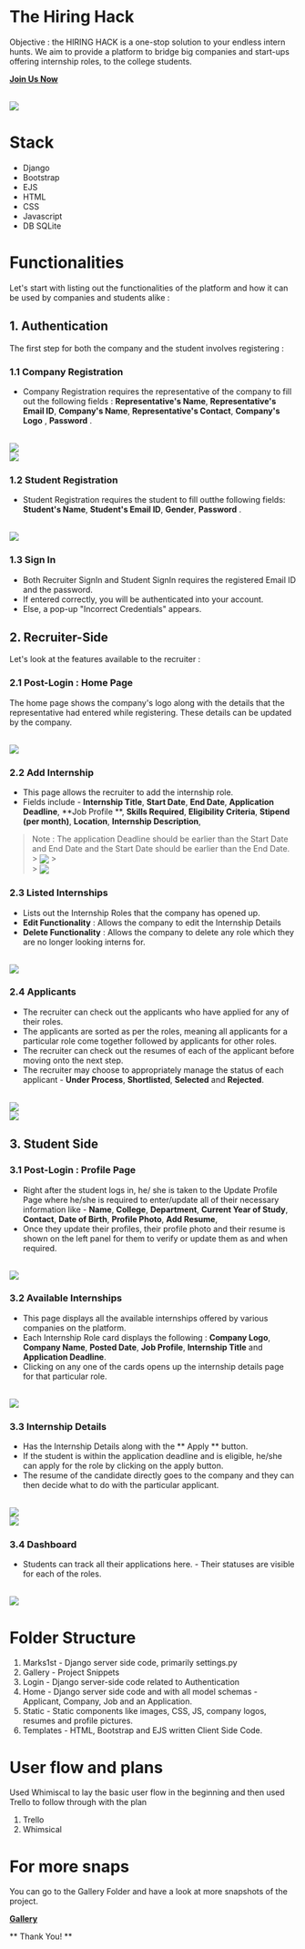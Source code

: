# The Hiring Hack

Objective : the HIRING HACK is a one-stop solution to your endless intern hunts. We aim to provide a platform to bridge big companies and start-ups offering internship roles, to the college students.

**[Join Us Now](https://#)**

<br />
<img align="center" src="./gallery/Home.png"/>

# Stack

- Django
- Bootstrap
- EJS
- HTML
- CSS
- Javascript
- DB SQLite

# Functionalities

Let's start with listing out the functionalities of the platform and how it can be used by companies and students alike :

## 1. Authentication

The first step for both the company and the student involves registering :

### 1.1 Company Registration

- Company Registration requires the representative of the company to fill out the following fields : **Representative's Name**, **Representative's Email ID**, **Company's Name**, **Representative's Contact**, **Company's Logo** , **Password** .

<br />
<img align="center" src="./gallery/CompanyRegistration.png"/>
<br />
<img align="center" src="./gallery/CompanyRegistration2.png"/>

### 1.2 Student Registration

- Student Registration requires the student to fill outthe following fields: **Student's Name**, **Student's Email ID**, **Gender**, **Password** .

<br />
<img align="center" src="./gallery/StudentRegistration.png"/>

### 1.3 Sign In

- Both Recruiter SignIn and Student SignIn requires the registered Email ID and the password.
- If entered correctly, you will be authenticated into your account.
- Else, a pop-up "Incorrect Credentials" appears.

## 2. Recruiter-Side

Let's look at the features available to the recruiter :

### 2.1 Post-Login : Home Page

The home page shows the company's logo along with the details that the representative had entered while registering. These details can be updated by the company.

<br />
<img align="center" src="./gallery/Company_Home.png"/>

### 2.2 Add Internship

- This page allows the recruiter to add the internship role.
- Fields include - **Internship Title**, **Start Date**, **End Date**, **Application Deadline**, **Job Profile **, **Skills Required**, **Eligibility Criteria**, **Stipend (per month)**, **Location**, **Internship Description**,

> Note : The application Deadline should be earlier than the Start Date and End Date and
> the Start Date should be earlier than the End Date.
> <br /> > <img align="center" src="./gallery/Add_Internship.png"/> > <br /> > <img align="center" src="./gallery/Add_Internship2.png"/>

### 2.3 Listed Internships

- Lists out the Internship Roles that the company has opened up.
- **Edit Functionality** : Allows the company to edit the Internship Details
- **Delete Functionality** : Allows the company to delete any role which they are no longer looking interns for.

<br />
<img align="center" src="./gallery/Company_ListedInterns.png"/>

### 2.4 Applicants

- The recruiter can check out the applicants who have applied for any of their roles.
- The applicants are sorted as per the roles, meaning all applicants for a particular role come together followed by applicants for other roles.
- The recruiter can check out the resumes of each of the applicant before moving onto the next step.
- The recruiter may choose to appropriately manage the status of each applicant - **Under Process**, **Shortlisted**, **Selected** and **Rejected**.

<br />
<img align="center" src="./gallery/Company_StudentsApplied.png"/>
<br />
<img align="center" src="./gallery/Processing_Student.png"/>

## 3. Student Side

### 3.1 Post-Login : Profile Page

- Right after the student logs in, he/ she is taken to the Update Profile Page where he/she is required to enter/update all of their necessary information like - **Name**, **College**, **Department**, **Current Year of Study**, **Contact**, **Date of Birth**, **Profile Photo**, **Add Resume**,
- Once they update their profiles, their profile photo and their resume is shown on the left panel for them to verify or update them as and when required.

<br />
<img align="center" src="./gallery/Student_UpdateProfile.png"/>

### 3.2 Available Internships

- This page displays all the available internships offered by various companies on the platform.
- Each Internship Role card displays the following : **Company Logo**, **Company Name**, **Posted Date**, **Job Profile**, **Internship Title** and **Application Deadline**.
- Clicking on any one of the cards opens up the internship details page for that particular role.

<br />
<img align="center" src="./gallery/Student_Available_Internships.png"/>

### 3.3 Internship Details

- Has the Internship Details along with the ** Apply ** button.
- If the student is within the application deadline and is eligible, he/she can apply for the role by clicking on the apply button.
- The resume of the candidate directly goes to the company and they can then decide what to do with the particular applicant.

<br />
<img align="center" src="./gallery/Internship_Details.png"/>
<br />
<img align="center" src="./gallery/Internship_Details2.png"/>

### 3.4 Dashboard

- Students can track all their applications here. - Their statuses are visible for each of the roles.

<br />
<img align="center" src="./gallery/Internships_Applied.png"/>

# Folder Structure

1. Marks1st - Django server side code, primarily settings.py
2. Gallery - Project Snippets
3. Login - Django server-side code related to Authentication
4. Home - Django server side code and with all model schemas - Applicant, Company, Job and an Application.
5. Static - Static components like images, CSS, JS, company logos, resumes and profile pictures.
6. Templates - HTML, Bootstrap and EJS written Client Side Code.

# User flow and plans

Used Whimiscal to lay the basic user flow in the beginning and then used Trello to follow through with the plan

1. Trello
2. Whimsical

# For more snaps

You can go to the Gallery Folder and have a look at more snapshots of the project.

**[Gallery](https://github.com/Gourav2K/The-Hiring-Hack/tree/main/gallery)**

** Thank You! **
